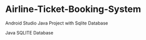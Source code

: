 # Airline-Ticket-Booking-System
Android Studio Java Project with Sqlite Database


Java SQLITE Database
